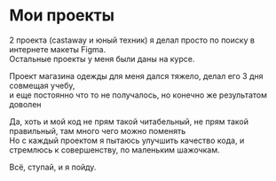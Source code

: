 # Мои проекты

2 проекта (castaway и юный техник) я делал просто по поиску в интернете макеты Figma.<br>
Остальные проекты у меня были даны на курсе.<br>

Проект магазина одежды для меня дался тяжело,
делал его 3 дня совмещая учебу, <br> и еще постоянно что то не получалось, но конечно же результатом доволен<br>

Да, хоть и мой код не прям такой читабельный, не прям такой правильный, там много чего можно поменять<br>
Но с каждый проектом я пытаюсь улучшить качество кода, и стремлюсь к совершенству, по маленьким шажочкам.

Всё, ступай, и я пойду.
